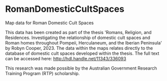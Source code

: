 # RomanDomesticCultSpaces
Map data for Roman Domestic Cult Spaces

This data has been created as part of the thesis 'Romans, Religion, and Residences. Investigating the relationship of domestic cult spaces and Roman homes throughout Pompeii, Herculaneum, and the Iberian Peninsula' by Robyn Cooper, 2023. The data within the maps relates directly to the database of domestic cult spaces developed within the thesis. The full text can be accessed here: http://hdl.handle.net/11343/336093 

This research was made possible by the Australian Government Research Training Program (RTP) scholarship. 
